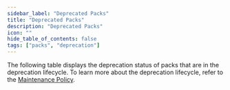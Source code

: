 ```yaml
---
sidebar_label: "Deprecated Packs"
title: "Deprecated Packs"
description: "Deprecated Packs"
icon: ""
hide_table_of_contents: false
tags: ["packs", "deprecation"]
---
```


The following table displays the deprecation status of packs that are in the deprecation lifecycle. To learn more about the deprecation lifecycle, refer to the [Maintenance Policy](maintenance-policy.md).

<PacksTable/>
